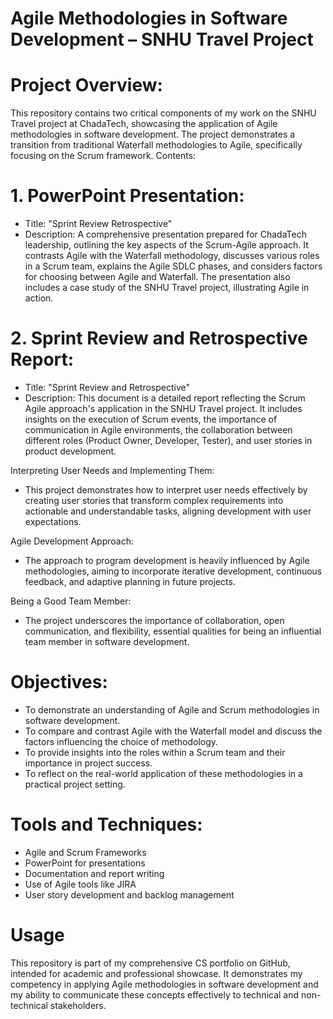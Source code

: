 # Agile Methodologies in Software Development – SNHU Travel Project

# Project Overview:

This repository contains two critical components of my work on the SNHU Travel project at ChadaTech, showcasing the application of Agile methodologies in software development. The project demonstrates a transition from traditional Waterfall methodologies to Agile, specifically focusing on the Scrum framework.
Contents:

# 1. PowerPoint Presentation:
- Title: "Sprint Review Retrospective"
- Description: A comprehensive presentation prepared for ChadaTech leadership, outlining the key aspects of the Scrum-Agile approach. It contrasts Agile with the Waterfall methodology, discusses various roles in a Scrum team, explains the Agile SDLC phases, and considers factors for choosing between Agile and Waterfall. The presentation also includes a case study of the SNHU Travel project, illustrating Agile in action.

# 2.	Sprint Review and Retrospective Report:
- Title: "Sprint Review and Retrospective"
- Description: This document is a detailed report reflecting the Scrum Agile approach's application in the SNHU Travel project. It includes insights on the execution of Scrum events, the importance of communication in Agile environments, the collaboration between different roles (Product Owner, Developer, Tester), and user stories in product development.

Interpreting User Needs and Implementing Them:
- This project demonstrates how to interpret user needs effectively by creating user stories that transform complex requirements into actionable and understandable tasks, aligning development with user expectations.

Agile Development Approach:
- The approach to program development is heavily influenced by Agile methodologies, aiming to incorporate iterative development, continuous feedback, and adaptive planning in future projects.

Being a Good Team Member:
- The project underscores the importance of collaboration, open communication, and flexibility, essential qualities for being an influential team member in software development.

# Objectives:
- To demonstrate an understanding of Agile and Scrum methodologies in software development.
- To compare and contrast Agile with the Waterfall model and discuss the factors influencing the choice of methodology.
- To provide insights into the roles within a Scrum team and their importance in project success.
- To reflect on the real-world application of these methodologies in a practical project setting.


# Tools and Techniques:
- Agile and Scrum Frameworks
- PowerPoint for presentations
- Documentation and report writing
- Use of Agile tools like JIRA
- User story development and backlog management



# Usage
This repository is part of my comprehensive CS portfolio on GitHub, intended for academic and professional showcase. It demonstrates my competency in applying Agile methodologies in software development and my ability to communicate these concepts effectively to technical and non-technical stakeholders.

